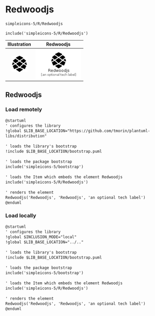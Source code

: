 # Redwoodjs


```text
simpleicons-5/R/Redwoodjs
```

```text
include('simpleicons-5/R/Redwoodjs')
```



| Illustration | Redwoodjs |
| :---: | :---: |
| ![illustration for Illustration](../../simpleicons-5/R/Redwoodjs.png) | ![illustration for Redwoodjs](../../simpleicons-5/R/Redwoodjs.Local.png) |




## Redwoodjs

### Load remotely
```plantuml
@startuml
' configures the library
!global $LIB_BASE_LOCATION="https://github.com/tmorin/plantuml-libs/distribution"

' loads the library's bootstrap
!include $LIB_BASE_LOCATION/bootstrap.puml

' loads the package bootstrap
include('simpleicons-5/bootstrap')

' loads the Item which embeds the element Redwoodjs
include('simpleicons-5/R/Redwoodjs')

' renders the element
Redwoodjs('Redwoodjs', 'Redwoodjs', 'an optional tech label')
@enduml
```

### Load locally
```plantuml
@startuml
' configures the library
!global $INCLUSION_MODE="local"
!global $LIB_BASE_LOCATION="../.."

' loads the library's bootstrap
!include $LIB_BASE_LOCATION/bootstrap.puml

' loads the package bootstrap
include('simpleicons-5/bootstrap')

' loads the Item which embeds the element Redwoodjs
include('simpleicons-5/R/Redwoodjs')

' renders the element
Redwoodjs('Redwoodjs', 'Redwoodjs', 'an optional tech label')
@enduml
```

